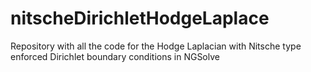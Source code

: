 # nitscheDirichletHodgeLaplace
Repository with all the code for the Hodge Laplacian with Nitsche type enforced Dirichlet boundary conditions in NGSolve 
